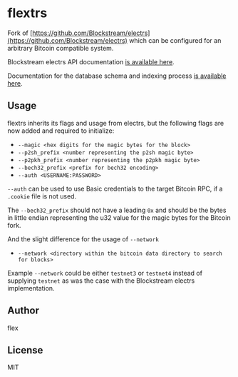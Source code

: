 # flextrs

Fork of [https://github.com/Blockstream/electrs](https://github.com/Blockstream/electrs) which can be configured for an arbitrary Bitcoin compatible system.

Blockstream electrs API documentation [is available here](https://github.com/blockstream/esplora/blob/master/API.md).

Documentation for the database schema and indexing process [is available here](doc/schema.md).

## Usage

flextrs inherits its flags and usage from electrs, but the following flags are now added and required to initialize:

- `--magic <hex digits for the magic bytes for the block>`
- `--p2sh_prefix <number representing the p2sh magic byte>`
- `--p2pkh_prefix <number representing the p2pkh magic byte>`
- `--bech32_prefix <prefix for bech32 encoding>`
- `--auth <USERNAME:PASSWORD>`

`--auth` can be used to use Basic credentials to the target Bitcoin RPC, if a `.cookie` file is not used.

The `--bech32_prefix` should not have a leading `0x` and should be the bytes in little endian representing the u32 value for the magic bytes for the Bitcoin fork.

And the slight difference for the usage of `--network`
- `--network <directory within the bitcoin data directory to search for blocks>`

Example `--network` could be either `testnet3` or `testnet4` instead of supplying `testnet` as was the case with the Blockstream electrs implementation.

## Author

flex

## License

MIT
